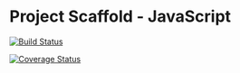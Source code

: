 # Project Scaffold - JavaScript

[![Build Status](https://travis-ci.org/mcnaughton/project-scaffolding-js.svg?branch=master)](https://travis-ci.org/mcnaughton/project-scaffolding-js)

[![Coverage Status](https://coveralls.io/repos/github/mcnaughton/project-scaffolding-js/badge.svg?branch=master)](https://coveralls.io/github/mcnaughton/project-scaffolding-js?branch=master)


